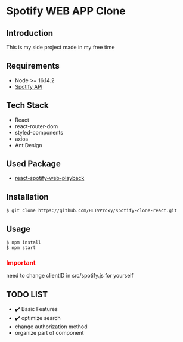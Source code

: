 # Spotify WEB APP Clone

## Introduction

This is my side project made in my free time

## Requirements

- Node >= 16.14.2
- [Spotify API](https://developer.spotify.com/dashboard/)

## Tech Stack

- React
- react-router-dom
- styled-components
- axios
- Ant Design

## Used Package

- [react-spotify-web-playback](https://github.com/gilbarbara/react-spotify-web-playback)

## Installation

    $ git clone https://github.com/HLTVProxy/spotify-clone-react.git

## Usage

    $ npm install
    $ npm start

### <font color=#f00>Important</font>

need to change clientID in src/spotify.js for yourself

## TODO LIST

- ✔️ Basic Features
- ✔️ optimize search
- change authorization method
- organize part of component
